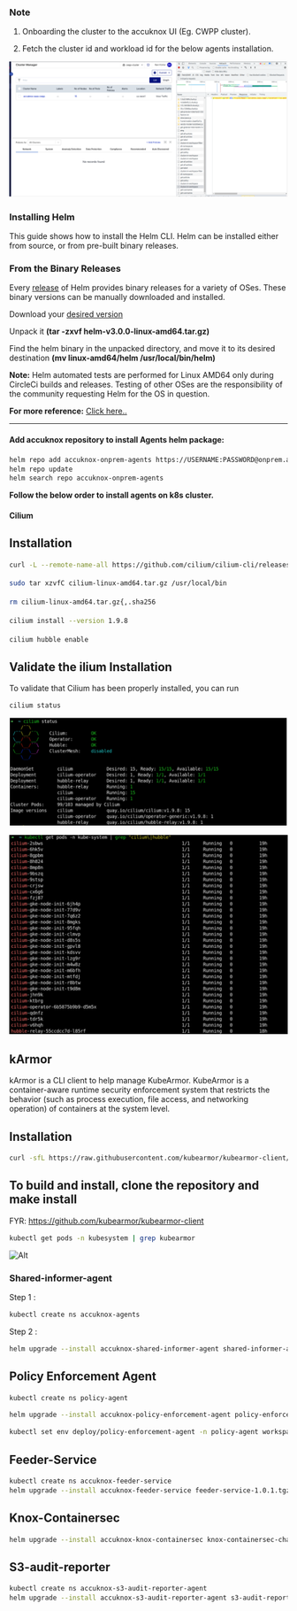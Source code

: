### Note

1. Onboarding the cluster to the accuknox UI (Eg. CWPP cluster).

2. Fetch the cluster id and workload id for the below agents installation.

![Alt](../images/onboard.png)

### Installing Helm
This guide shows how to install the Helm CLI. Helm can be installed either from source, or from pre-built binary releases.

### From the Binary Releases

Every [release](https://github.com/helm/helm/releases) of Helm provides binary releases for a variety of OSes. These binary versions can be manually downloaded and installed.

Download your [desired version](https://github.com/helm/helm/releases)

Unpack it <b>(tar -zxvf helm-v3.0.0-linux-amd64.tar.gz)</b>

Find the helm binary in the unpacked directory, and move it to its desired destination <b>(mv linux-amd64/helm /usr/local/bin/helm)</b>

<b>Note:</b> Helm automated tests are performed for Linux AMD64 only during CircleCi builds and releases. Testing of other OSes are the responsibility of the community requesting Helm for the OS in question.

<b>For more reference:</b> [Click here..](https://helm.sh/docs/intro/install/)

---

#### Add accuknox repository to install Agents helm package:

```sh
helm repo add accuknox-onprem-agents https://USERNAME:PASSWORD@onprem.accuknox.com/repository/accuknox-onprem-agents
helm repo update
helm search repo accuknox-onprem-agents
```

<b>Follow the below order to install agents on k8s cluster.</b>

#### Cilium

## Installation

```sh
curl -L --remote-name-all https://github.com/cilium/cilium-cli/releases/latest/download/cilium-linux-amd64.tar.gz{,.sha256sum} sha256sum --check cilium-linux-amd64.tar.gz.sha256sum

sudo tar xzvfC cilium-linux-amd64.tar.gz /usr/local/bin

rm cilium-linux-amd64.tar.gz{,.sha256

cilium install --version 1.9.8

cilium hubble enable
```
## Validate the ilium Installation

To validate that Cilium has been properly installed, you can run

```sh
cilium status
```

![Alt](../images/cilium-status.png)

![Alt](../images/cilium-pods.png)

## kArmor
kArmor is a CLI client to help manage KubeArmor.
KubeArmor is a container-aware runtime security enforcement system that restricts the behavior (such as process execution, file access, and networking operation) of containers at the system level.

## Installation

```sh
curl -sfL https://raw.githubusercontent.com/kubearmor/kubearmor-client/main/install.sh | sh
```

## To build and install, clone the repository and make install

FYR: https://github.com/kubearmor/kubearmor-client

```sh
kubectl get pods -n kubesystem | grep kubearmor
```
![Alt](../kubearmor.png)

### Shared-informer-agent

Step 1 :

```sh
kubectl create ns accuknox-agents
```
Step 2 : 

```sh
helm upgrade --install accuknox-shared-informer-agent shared-informer-agent-chart-1.0.1.tgz -n accuknox-agents
```

## Policy Enforcement Agent 

```sh
kubectl create ns policy-agent
```

```sh
helm upgrade --install accuknox-policy-enforcement-agent policy-enforcement-agent-1.0.1.tgz -n policy-agent
```

```sh
kubectl set env deploy/policy-enforcement-agent -n policy-agent workspace_id=236
```

## Feeder-Service

```sh
kubectl create ns accuknox-feeder-service
helm upgrade --install accuknox-feeder-service feeder-service-1.0.1.tgz -n accuknox-feeder-service
```
## Knox-Containersec

```sh
helm upgrade --install accuknox-knox-containersec knox-containersec-chart-1.0.1.tgz -n accuknox-agents
```


## S3-audit-reporter

```sh
kubectl create ns accuknox-s3-audit-reporter-agent
helm upgrade --install accuknox-s3-audit-reporter-agent s3-audit-reporter-charts-1.0.1.tgz -n accuknox-s3-audit-reporter-agent
```


